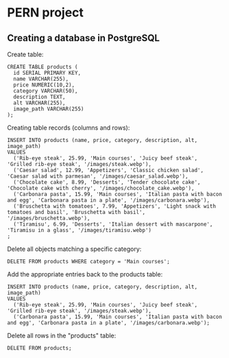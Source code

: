 # PERN project
## Creating a database in PostgreSQL

Create table:
```
CREATE TABLE products (
  id SERIAL PRIMARY KEY,
  name VARCHAR(255),
  price NUMERIC(10,2),
  category VARCHAR(50),
  description TEXT,
  alt VARCHAR(255),
  image_path VARCHAR(255)
);

```

Creating table records (columns and rows):
```
INSERT INTO products (name, price, category, description, alt, image_path)
VALUES
  ('Rib-eye steak', 25.99, 'Main courses', 'Juicy beef steak', 'Grilled rib-eye steak', '/images/steak.webp'),
  ('Caesar salad', 12.99, 'Appetizers', 'Classic chicken salad', 'Caesar salad with parmesan', '/images/caesar_salad.webp'),
  ('Chocolate cake', 8.99, 'Desserts', 'Tender chocolate cake', 'Chocolate cake with cherry', '/images/chocolate_cake.webp'),
  ('Carbonara pasta', 15.99, 'Main courses', 'Italian pasta with bacon and egg', 'Carbonara pasta in a plate', '/images/carbonara.webp'),
  ('Bruschetta with tomatoes', 7.99, 'Appetizers', 'Light snack with tomatoes and basil', 'Bruschetta with basil', '/images/bruschetta.webp'),
  ('Tiramisu', 6.99, 'Desserts', 'Italian dessert with mascarpone', 'Tiramisu in a glass', '/images/tiramisu.webp')
;

```

Delete all objects matching a specific category:
```
DELETE FROM products WHERE category = 'Main courses';

```

Add the appropriate entries back to the products table:
```
INSERT INTO products (name, price, category, description, alt, image_path)
VALUES
  ('Rib-eye steak', 25.99, 'Main courses', 'Juicy beef steak', 'Grilled rib-eye steak', '/images/steak.webp'),
  ('Carbonara pasta', 15.99, 'Main courses', 'Italian pasta with bacon and egg', 'Carbonara pasta in a plate', '/images/carbonara.webp');

```

Delete all rows in the "products" table:
```
DELETE FROM products;

```


